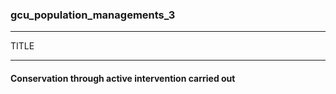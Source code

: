 ### gcu_population_managements_3



------
TITLE

------

#### Conservation through active intervention carried out